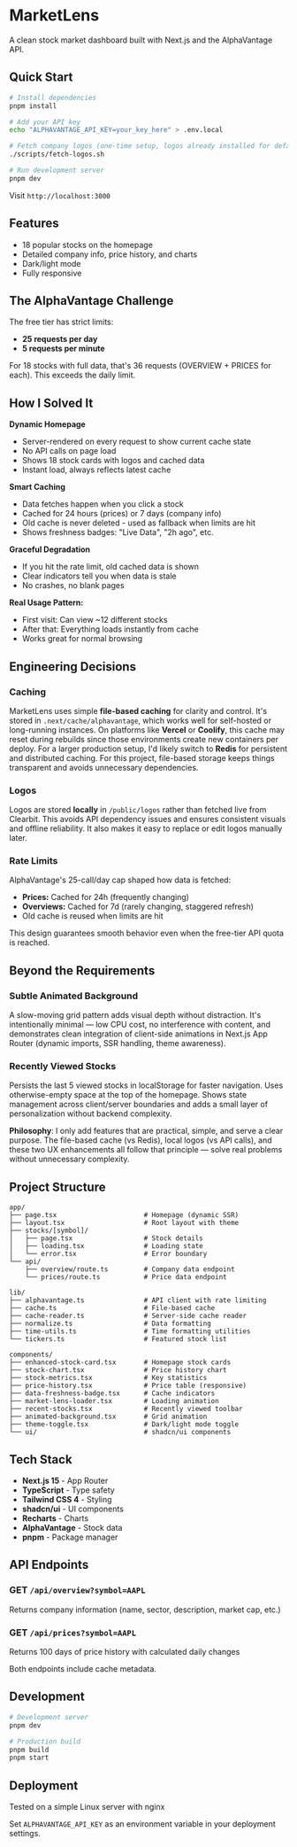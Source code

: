 # MarketLens

A clean stock market dashboard built with Next.js and the AlphaVantage API.

## Quick Start

```bash
# Install dependencies
pnpm install

# Add your API key
echo "ALPHAVANTAGE_API_KEY=your_key_here" > .env.local

# Fetch company logos (one-time setup, logos already installed for default stocks)
./scripts/fetch-logos.sh

# Run development server
pnpm dev
```

Visit `http://localhost:3000`

## Features

- 18 popular stocks on the homepage
- Detailed company info, price history, and charts
- Dark/light mode
- Fully responsive

## The AlphaVantage Challenge

The free tier has strict limits:
- **25 requests per day**
- **5 requests per minute**

For 18 stocks with full data, that's 36 requests (OVERVIEW + PRICES for each). This exceeds the daily limit.

## How I Solved It

**Dynamic Homepage**
- Server-rendered on every request to show current cache state
- No API calls on page load
- Shows 18 stock cards with logos and cached data
- Instant load, always reflects latest cache

**Smart Caching**
- Data fetches happen when you click a stock
- Cached for 24 hours (prices) or 7 days (company info)
- Old cache is never deleted - used as fallback when limits are hit
- Shows freshness badges: "Live Data", "2h ago", etc.

**Graceful Degradation**
- If you hit the rate limit, old cached data is shown
- Clear indicators tell you when data is stale
- No crashes, no blank pages

**Real Usage Pattern:**
- First visit: Can view ~12 different stocks
- After that: Everything loads instantly from cache
- Works great for normal browsing

## Engineering Decisions

### Caching

MarketLens uses simple **file-based caching** for clarity and control.
It's stored in `.next/cache/alphavantage`, which works well for self-hosted or long-running instances.
On platforms like **Vercel** or **Coolify**, this cache may reset during rebuilds since those environments create new containers per deploy.
For a larger production setup, I'd likely switch to **Redis** for persistent and distributed caching.
For this project, file-based storage keeps things transparent and avoids unnecessary dependencies.

### Logos

Logos are stored **locally** in `/public/logos` rather than fetched live from Clearbit.
This avoids API dependency issues and ensures consistent visuals and offline reliability.
It also makes it easy to replace or edit logos manually later.

### Rate Limits

AlphaVantage's 25-call/day cap shaped how data is fetched:

* **Prices:** Cached for 24h (frequently changing)
* **Overviews:** Cached for 7d (rarely changing, staggered refresh)
* Old cache is reused when limits are hit

This design guarantees smooth behavior even when the free-tier API quota is reached.

## Beyond the Requirements

### Subtle Animated Background

A slow-moving grid pattern adds visual depth without distraction. It's intentionally minimal — low CPU cost, no interference with content, and demonstrates clean integration of client-side animations in Next.js App Router (dynamic imports, SSR handling, theme awareness).

### Recently Viewed Stocks

Persists the last 5 viewed stocks in localStorage for faster navigation. Uses otherwise-empty space at the top of the homepage. Shows state management across client/server boundaries and adds a small layer of personalization without backend complexity.

**Philosophy**: I only add features that are practical, simple, and serve a clear purpose. The file-based cache (vs Redis), local logos (vs API calls), and these two UX enhancements all follow that principle — solve real problems without unnecessary complexity.

## Project Structure

```
app/
├── page.tsx                      # Homepage (dynamic SSR)
├── layout.tsx                    # Root layout with theme
├── stocks/[symbol]/
│   ├── page.tsx                  # Stock details
│   ├── loading.tsx               # Loading state
│   └── error.tsx                 # Error boundary
└── api/
    ├── overview/route.ts         # Company data endpoint
    └── prices/route.ts           # Price data endpoint

lib/
├── alphavantage.ts               # API client with rate limiting
├── cache.ts                      # File-based cache
├── cache-reader.ts               # Server-side cache reader
├── normalize.ts                  # Data formatting
├── time-utils.ts                 # Time formatting utilities
└── tickers.ts                    # Featured stock list

components/
├── enhanced-stock-card.tsx       # Homepage stock cards
├── stock-chart.tsx               # Price history chart
├── stock-metrics.tsx             # Key statistics
├── price-history.tsx             # Price table (responsive)
├── data-freshness-badge.tsx      # Cache indicators
├── market-lens-loader.tsx        # Loading animation
├── recent-stocks.tsx             # Recently viewed toolbar
├── animated-background.tsx       # Grid animation
├── theme-toggle.tsx              # Dark/light mode toggle
└── ui/                           # shadcn/ui components
```

## Tech Stack

- **Next.js 15** - App Router
- **TypeScript** - Type safety
- **Tailwind CSS 4** - Styling
- **shadcn/ui** - UI components
- **Recharts** - Charts
- **AlphaVantage** - Stock data
- **pnpm** - Package manager

## API Endpoints

### GET `/api/overview?symbol=AAPL`
Returns company information (name, sector, description, market cap, etc.)

### GET `/api/prices?symbol=AAPL`
Returns 100 days of price history with calculated daily changes

Both endpoints include cache metadata.

## Development

```bash
# Development server
pnpm dev

# Production build
pnpm build
pnpm start
```

## Deployment

Tested on a simple Linux server with nginx

Set `ALPHAVANTAGE_API_KEY` as an environment variable in your deployment settings.
